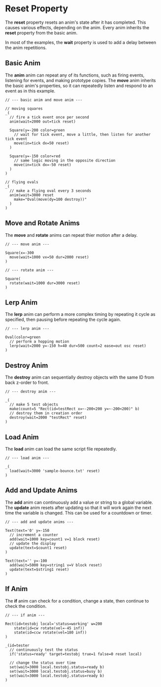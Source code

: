 # Reset Property

The **reset** property resets an anim's state after it has completed.  This causes various effects, depending on the anim. Every anim inherits the **reset** property from the basic anim.

In most of the examples, the **wait** property is used to add a delay between the anim repetitions.

## Basic Anim

The **anim** anim can repeat any of its functions, such as firing events, listening for events, and making prototype copies. The **move** anim inherits the basic anim's properties, so it can repeatedly listen and respond to an event as in this example.

```script
// --- basic anim and move anim ---

// moving squares
_(
  // fire a tick event once per second
  anim(wait=2000 out=tick reset)

  Square(y=-200 color=green
    // wait for tick event, move a little, then listen for another tick event
    move(in=tick dx=50 reset)
  )

  Square(y=-150 color=red
    // same logic moving in the opposite direction
    move(in=tick dx=-50 reset)
  )
)

// flying ovals
_(
  // make a flying oval every 3 seconds
  anim(wait=3000 reset
    make="Oval(move(dy=100 destroy))"
  )
)
```

## Move and Rotate Anims

The **move** and **rotate** anims can repeat thier motion after a delay.

```script
// --- move anim ---

Square(x=-300
  move(wait=1000 vx=50 dur=2000 reset)
)

// --- rotate anim ---

Square(
  rotate(wait=1000 dur=3000 reset)
)
```

## Lerp Anim

The **lerp** anim can perform a more complex timing by repeating it cycle as specified, then pausing before repeating the cycle again.

```script
// --- lerp anim ---

Oval(color=green
  // perform a hopping motion
  lerp(wait=2000 y=-150 h=40 dur=500 count=2 ease=out osc reset)
)
```

## Destroy Anim

The **destroy** anim can sequentially destroy objects with the same ID from back z-order to front.

```script
// --- destroy anim ---

_(
  // make 5 test objects
  make(count=5 "Rect(id=testRect x=~-200<200 y=~-200<200)" b)
  // destroy them in creation order
  destroy(wait=2000 "testRect" reset)
)
```

## Load Anim

The **load** anim can load the same script file repeatedly.

```script
// --- load anim ---

_(
  load(wait=3000 'sample-bounce.txt' reset) 
)
```

## Add and Update Anims

The **add** anim can continuously add a value or string to a global variable.  The **update** anim resets after updating so that it will work again the next time the variable is changed.  This can be used for a countdown or timer.

```script
// --- add and update anims ---

Text(text='0' y=-150
  // increment a counter
  add(wait=1000 key=count1 v=1 block reset) 
  // update the display
  update(text=$count1 reset)
)

Text(text='' y=-100
  add(wait=5000 key=string1 v=V block reset) 
  update(text=$string1 reset)
)
```

## If Anim

The **if** anim can check for a condition, change a state, then continue to check the condition.

```script
// --- if anim ---

Rect(id=testobj local='status=working' w=200
    state(id=cw rotate(vel=-45 inf))
    state(id=ccw rotate(vel=180 inf))
)

_(id=tester
  // continuously test the status
  if('status=ready' target=testobj true=1 false=0 reset local)

  // change the status over time
  set(wait=3000 local.testobj.status=ready b)
  set(wait=3000 local.testobj.status=busy b)
  set(wait=3000 local.testobj.status=ready b)
)
```
